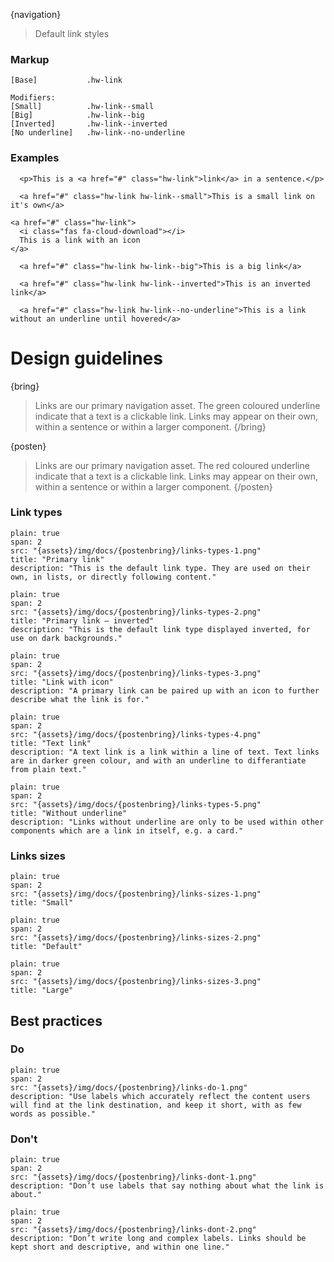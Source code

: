 {navigation}






> Default link styles



### Markup
```code
[Base]           .hw-link

Modifiers:
[Small]          .hw-link--small
[Big]            .hw-link--big
[Inverted]       .hw-link--inverted
[No underline]   .hw-link--no-underline
```


### Examples

```html|span-6,plain,light
  <p>This is a <a href="#" class="hw-link">link</a> in a sentence.</p>
```

```html|span-6,plain,light
  <a href="#" class="hw-link hw-link--small">This is a small link on it's own</a>
```


```html|span-6,plain,light
<a href="#" class="hw-link">
  <i class="fas fa-cloud-download"></i>
  This is a link with an icon
</a>
```


```html|span-6,plain,light
  <a href="#" class="hw-link hw-link--big">This is a big link</a>
```

```html|span-6,plain,dark
  <a href="#" class="hw-link hw-link--inverted">This is an inverted link</a>
```

```html|span-6,plain,light
  <a href="#" class="hw-link hw-link--no-underline">This is a link without an underline until hovered</a>
```





# Design guidelines

{bring}
> Links are our primary navigation asset. The green coloured underline indicate that a text is a clickable link. Links may appear on their own, within a sentence or within a larger component.
{/bring}

{posten}
> Links are our primary navigation asset. The red coloured underline indicate that a text is a clickable link. Links may appear on their own, within a sentence or within a larger component.
{/posten}



### Link types
```image
plain: true
span: 2
src: "{assets}/img/docs/{postenbring}/links-types-1.png"
title: "Primary link"
description: "This is the default link type. They are used on their own, in lists, or directly following content."
```
```image
plain: true
span: 2
src: "{assets}/img/docs/{postenbring}/links-types-2.png"
title: "Primary link – inverted"
description: "This is the default link type displayed inverted, for use on dark backgrounds."
```
```image
plain: true
span: 2
src: "{assets}/img/docs/{postenbring}/links-types-3.png"
title: "Link with icon"
description: "A primary link can be paired up with an icon to further describe what the link is for."
```
```image
plain: true
span: 2
src: "{assets}/img/docs/{postenbring}/links-types-4.png"
title: "Text link"
description: "A text link is a link within a line of text. Text links are in darker green colour, and with an underline to differantiate from plain text."
```
```image
plain: true
span: 2
src: "{assets}/img/docs/{postenbring}/links-types-5.png"
title: "Without underline"
description: "Links without underline are only to be used within other components which are a link in itself, e.g. a card."
```


### Links sizes
```image
plain: true
span: 2
src: "{assets}/img/docs/{postenbring}/links-sizes-1.png"
title: "Small"
```
```image
plain: true
span: 2
src: "{assets}/img/docs/{postenbring}/links-sizes-2.png"
title: "Default"
```
```image
plain: true
span: 2
src: "{assets}/img/docs/{postenbring}/links-sizes-3.png"
title: "Large"
```



## Best practices

### Do

```image
plain: true
span: 2
src: "{assets}/img/docs/{postenbring}/links-do-1.png"
description: "Use labels which accurately reflect the content users will find at the link destination, and keep it short, with as few words as possible."
```

### Don't
  
```image
plain: true
span: 2
src: "{assets}/img/docs/{postenbring}/links-dont-1.png"
description: "Don’t use labels that say nothing about what the link is about."
```
```image
plain: true
span: 2
src: "{assets}/img/docs/{postenbring}/links-dont-2.png"
description: "Don’t write long and complex labels. Links should be kept short and descriptive, and within one line."
```